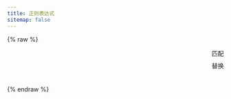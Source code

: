 ```yaml
---
title: 正则表达式
sitemap: false
---
```

<script type="module" data-pjax>
  import {
    provideFluentDesignSystem,
    fluentAccordion,
    fluentAccordionItem,
    fluentButton,
    fluentSwitch,
    fluentTextArea,
    fluentTextField,
    baseLayerLuminance,
    StandardLuminance
  } from "https://cdn.jsdelivr.net/npm/@fluentui/web-components/+esm";
  provideFluentDesignSystem()
    .register(
      fluentAccordion(),
      fluentAccordionItem(),
      fluentButton(),
      fluentSwitch(),
      fluentTextArea(),
      fluentTextField()
    );
  if (typeof matchMedia === "function") {
    const scheme = window.matchMedia("(prefers-color-scheme: dark)");
    if (typeof scheme !== "undefined") {
      scheme.addListener(e => baseLayerLuminance.withDefault(e.matches ? StandardLuminance.DarkMode : StandardLuminance.LightMode));
      if (scheme.matches) {
        baseLayerLuminance.withDefault(StandardLuminance.DarkMode);
      }
    }
  }
</script>

{% raw %}
<div id="vue-app">
  <div class="stack-vertical" style="row-gap: 0.3rem;">
    <settings-card>
      <template #icon>
        <svg-host src="https://cdn.jsdelivr.net/npm/@fluentui/svg-icons/icons/code_20_regular.svg"></svg-host>
      </template>
      <template #header>
        <h4 id="regex-code" class="unset">表达式</h4>
      </template>
      <template #description>
        输入正则表达式。
      </template>
      <div class="stack-horizontal" style="column-gap: 4px; justify-content: space-between;">
        <fluent-text-field v-model="code" style="flex: 1;"></fluent-text-field>
        <fluent-button @click="() => match()">匹配</fluent-button>
      </div>
    </settings-card>
    <settings-expander>
      <template #icon>
        <svg-host src="https://cdn.jsdelivr.net/npm/@fluentui/svg-icons/icons/options_20_regular.svg"></svg-host>
      </template>
      <template #header>
        <h4 id="regex-option" class="unset">标志</h4>
      </template>
      <template #description>
        设置正则表达式标志。
        <code ref="option">
          <span v-if="option.global">g</span>
          <span v-if="option.ignoreCase">i</span>
          <span v-if="option.multiline">m</span>
          <span v-if="option.dotAll">s</span>
          <span v-if="option.unicode">u</span>
          <span v-if="option.unicodeSets">v</span>
          <span v-if="option.sticky">y</span>
        </code>
      </template>
      <div>
        <settings-card class="default-setting-expander-item settings-nowarp">
          <template #header>
            <h5 id="regex-global" class="unset">全局匹配：<code>g</code></h5>
          </template>
          <template #description>
            找到所有的匹配，而不是在第一个匹配之后停止。
          </template>
          <value-change-host v-model="option.global" value-name="checked" event-name="change">
            <fluent-switch></fluent-switch>
          </value-change-host>
        </settings-card>
        <settings-card class="default-setting-expander-item settings-nowarp">
          <template #header>
            <h5 id="regex-ignore-case" class="unset">忽略大小写：<code>i</code></h5>
          </template>
          <template #description>
            如果 <code>c</code> 标志也被启用，使用 Unicode 大小写折叠。
          </template>
          <value-change-host v-model="option.ignoreCase" value-name="checked" event-name="change">
            <fluent-switch></fluent-switch>
          </value-change-host>
        </settings-card>
        <settings-card class="default-setting-expander-item settings-nowarp">
          <template #header>
            <h5 id="regex-multiline" class="unset">多行匹配：<code>m</code></h5>
          </template>
          <template #description>
            将开始和结束字符 (<code>^</code> and <code>$</code>) 视为在多行上工作。换句话说，匹配每一行的开头或结尾 <em>each</em> line
            (由 <code>\n</code> 或者 <code>\r</code> 分隔)，而不仅仅是整个输入字符串的开头或结尾。
          </template>
          <value-change-host v-model="option.multiline" value-name="checked" event-name="change">
            <fluent-switch></fluent-switch>
          </value-change-host>
        </settings-card>
        <settings-card class="default-setting-expander-item settings-nowarp">
          <template #header>
            <h5 id="regex-dotAll" class="unset">点号匹配所有字符：<code>s</code></h5>
          </template>
          <template #description>
            允许 <code>.</code> 去匹配新的行。
          </template>
          <value-change-host v-model="option.dotAll" value-name="checked" event-name="change">
            <fluent-switch></fluent-switch>
          </value-change-host>
        </settings-card>
        <settings-card class="default-setting-expander-item settings-nowarp">
          <template #header>
            <h5 id="regex-unicode" class="unset">Unicode: <code>u</code></h5>
          </template>
          <template #description>
            Treat <code>pattern</code> as a sequence of Unicode code points.
          </template>
          <value-change-host v-model="option.unicode" value-name="checked" event-name="change">
            <fluent-switch></fluent-switch>
          </value-change-host>
        </settings-card>
        <settings-card class="default-setting-expander-item settings-nowarp">
          <template #header>
            <h5 id="regex-unicodeSets" class="unset">Unicode Sets: <code>v</code></h5>
          </template>
          <template #description>
            An upgrade to the <code>u</code> flag that enables set notation in character classes as well as properties
            of strings.
          </template>
          <value-change-host v-model="option.unicodeSets" value-name="checked" event-name="change">
            <fluent-switch></fluent-switch>
          </value-change-host>
        </settings-card>
        <settings-card class="default-setting-expander-item settings-nowarp">
          <template #header>
            <h5 id="regex-sticky" class="unset">粘性匹配：<code>y</code></h5>
          </template>
          <template #description>
            Matches only from the index indicated by the <code>lastIndex</code> property of this regular expression
            in the target string. Does not attempt to match from any later indexes.
          </template>
          <value-change-host v-model="option.sticky" value-name="checked" event-name="change">
            <fluent-switch></fluent-switch>
          </value-change-host>
        </settings-card>
      </div>
    </settings-expander>
    <settings-card>
      <template #icon>
        <svg-host src="https://cdn.jsdelivr.net/npm/@fluentui/svg-icons/icons/arrow_repeat_all_20_regular.svg"></svg-host>
      </template>
      <template #header>
        <h4 id="regex-replace" class="unset">替换</h4>
      </template>
      <template #description>
        测试字符串替换。
      </template>
      <div class="stack-horizontal" style="column-gap: 4px; justify-content: space-between;">
        <fluent-text-field v-model="replacement" style="flex: 1;"></fluent-text-field>
        <fluent-button @click="() => replace()">替换</fluent-button>
      </div>
    </settings-card>
    <div class="split-view">
      <input-label class="split-content" label="要匹配的内容" style="flex: 1;">
        <fluent-text-area v-model="text" resize="vertical" style="width: 100%;"></fluent-text-area>
      </input-label>
      <input-label class="split-content" label="匹配结果" style="flex: 1;">
        <fluent-text-area :value="getResult()" resize="vertical" style="width: 100%;" readonly></fluent-text-area>
      </input-label>
    </div>
  </div>
</div>

<template id="empty-slot-template">
  <div>
    <slot></slot>
  </div>
</template>

<template id="svg-host-template">
  <div v-html="innerHTML"></div>
</template>

<template id="input-label-template">
  <div class="input-label">
    <div class="fluent-input-label">
      <label>
        {{ label }}
      </label>
    </div>
    <slot></slot>
  </div>
</template>

<template id="settings-presenter-template">
  <div class="settings-presenter">
    <div class="header-root">
      <div class="icon-holder" v-show="showIcon">
        <slot name="icon"></slot>
      </div>
      <div class="header-panel" v-show="showHeader && showDescription">
        <span v-show="showHeader">
          <slot name="header"></slot>
        </span>
        <span class="description" v-show="showDescription">
          <slot name="description"></slot>
        </span>
      </div>
    </div>
    <div class="content-presenter" v-show="showContent">
      <slot></slot>
    </div>
  </div>
</template>

<template id="settings-card-template">
  <div class="settings-card">
    <settings-presenter class="presenter">
      <template #icon>
        <slot name="icon"></slot>
      </template>
      <template #header>
        <slot name="header"></slot>
      </template>
      <template #description>
        <slot name="description"></slot>
      </template>
      <slot></slot>
    </settings-presenter>
  </div>
</template>

<template id="settings-expander-template">
  <fluent-accordion class="settings-expander">
    <fluent-accordion-item class="expander" :expanded="expanded">
      <div slot="heading">
        <settings-presenter class="presenter">
          <template #icon>
            <slot name="icon"></slot>
          </template>
          <template #header>
            <slot name="header"></slot>
          </template>
          <template #description>
            <slot name="description"></slot>
          </template>
          <slot name="action-content"></slot>
        </settings-presenter>
      </div>
      <slot></slot>
    </fluent-accordion-item>
  </fluent-accordion>
</template>
{% endraw %}

<script type="module" data-pjax>
  import { createApp } from "https://cdn.jsdelivr.net/npm/vue/dist/vue.esm-browser.prod.js";
  import * as yaml from "https://cdn.jsdelivr.net/npm/js-yaml@4.1.0/+esm";
  function checkSolt(solt) {
    if (typeof solt === "function") {
      let value = solt();
      if (value instanceof Array) {
        value = value[0];
        if (typeof value === "object") {
          if (typeof value.type === "object") {
            return true;
          }
          else {
            value = value.children;
            if (value instanceof Array) {
              return value.length > 0;
            }
          }
        }
      }
    }
    return false;
  }
  createApp({
    data() {
      return {
        code: null,
        text: null,
        replacement: null,
        result: null,
        option: {
          indices: false,
          global: true,
          ignoreCase: false,
          multiline: false,
          dotAll: false,
          unicode: false,
          unicodeSets: false,
          sticky: false
        }
      }
    },
    methods: {
      match() {
        try {
          const option = this.$refs.option.innerText.trim();
          const regex = new RegExp(this.code, option || undefined);
          this.result = regex.exec(this.text);
        }
        catch (ex) {
          console.error(ex);
          this.result = null;
        }
      },
      replace() {
        try {
          const option = this.$refs.option.innerText.trim();
          const regex = new RegExp(this.code, option || undefined);
          this.result = this.text.replace(regex, this.replacement);
        }
        catch (ex) {
          console.error(ex);
          this.result = null;
        }
      },
      getResult() {
        const result = this.result;
        if (result instanceof Array) {
          return yaml.dump({
            results: result,
            groups: result.groups,
            indices: result.indices
          });
        }
        return result;
      }
    }
  }).component("value-change-host", {
    template: "#empty-slot-template",
    props: {
      valueName: String,
      eventName: String,
      modelValue: undefined
    },
    emits: ['update:modelValue'],
    watch: {
      eventName(newValue, oldValue) {
        if (newValue !== oldValue) {
          const $el = this.$el;
          if ($el instanceof HTMLElement) {
            const element = $el.children[0];
            if (element instanceof HTMLElement) {
              if (oldValue) {
                element.removeEventListener(oldValue, this.onValueChanged);
              }
              if (newValue) {
                element.addEventListener(newValue, this.onValueChanged);
              }
            }
          }
        }
      },
      modelValue(newValue, oldValue) {
        if (newValue !== oldValue) {
          const valueName = this.valueName;
          if (valueName) {
            const $el = this.$el;
            if ($el instanceof HTMLElement) {
              const element = $el.children[0];
              if (element instanceof HTMLElement) {
                element[valueName] = newValue;
              }
            }
          }
        }
      }
    },
    methods: {
      registerEvent(valueName) {
        const $el = this.$el;
        if ($el instanceof HTMLElement) {
          const element = $el.children[0];
          if (element instanceof HTMLElement) {
            const modelValue = this.modelValue;
            if (modelValue === undefined) {
              this.$emit('update:modelValue', element[valueName]);
            }
            else {
              element[valueName] = modelValue;
            }
            element.addEventListener(this.eventName, this.onValueChanged);
          }
        }
      },
      onValueChanged(event) {
        const target = event.target;
        if (target instanceof HTMLElement) {
          this.$emit('update:modelValue', target[this.valueName]);
        }
      }
    },
    mounted() {
      const valueName = this.valueName;
      if (valueName && this.eventName) {
        this.registerEvent(valueName);
      }
    }
  }).component("svg-host", {
    template: "#svg-host-template",
    props: {
      src: String
    },
    data() {
      return {
        innerHTML: null
      }
    },
    watch: {
      src(newValue, oldValue) {
        if (newValue !== oldValue) {
          this.getSVGAsync(newValue).then(svg => this.innerHTML = svg);
        }
      }
    },
    methods: {
      async getSVGAsync(src) {
        if (src) {
          try {
            return await fetch(src)
              .then(response => response.text());
          }
          catch (ex) {
            console.error(ex);
          }
        }
        return '';
      }
    },
    mounted() {
      this.getSVGAsync(this.src).then(svg => this.innerHTML = svg);
    }
  }).component("input-label", {
    template: "#input-label-template",
    props: {
      label: String
    }
  }).component("settings-presenter", {
    template: "#settings-presenter-template",
    data() {
      return {
        showIcon: false,
        showHeader: false,
        showDescription: false,
        showContent: false,
      };
    },
    methods: {
      setShowSlots() {
        const slots = this.$slots;
        this.showIcon = checkSolt(slots.icon);
        this.showHeader = checkSolt(slots.header);
        this.showDescription = checkSolt(slots.description);
        this.showContent = checkSolt(slots.default);
      }
    },
    created() {
      this.setShowSlots();
    },
    beforeUpdate() {
      this.setShowSlots();
    }
  }).component("settings-card", {
    template: "#settings-card-template"
  }).component("settings-expander", {
    template: "#settings-expander-template",
    props: {
      expanded: String
    }
  }).mount("#vue-app");
</script>

<style>
  @import 'https://cdn.jsdelivr.net/gh/microsoft/fluentui-blazor@dev/src/Core/Components/Label/FluentInputLabel.razor.css';

  #vue-app {
    font-family: var(--body-font);
    font-size: var(--type-ramp-base-font-size);
    line-height: var(--type-ramp-base-line-height);
    font-weight: var(--font-weight);
    color: var(--neutral-foreground-rest);
  }

  #vue-app * {
    --settings-card-padding: 16px;
    --settings-expander-header-padding: 4px 0px 4px 8px;
    --settings-expander-item-padding: 0px 36px 0px 50px;
  }

  #vue-app .stack-vertical {
    display: flex;
    flex-direction: column;
  }

  #vue-app .stack-horizontal {
    display: flex;
    flex-direction: row;
    align-items: center;
  }

  #vue-app h6.unset,
  #vue-app h5.unset,
  #vue-app h4.unset,
  #vue-app h3.unset,
  #vue-app h2.unset,
  #vue-app h1.unset {
    margin-top: unset;
    margin-bottom: unset;
    font-weight: unset;
    font-family: unset;
    font-size: unset;
    line-height: unset;
  }

  #vue-app div.split-view {
    height: 100%;
    display: flex;
    gap: 0.3rem;
  }

  #vue-app div.split-view .split-content {
    flex: 1;
    display: block;
    box-sizing: border-box;
    padding: var(--settings-card-padding);
    background: var(--neutral-fill-input-rest);
    color: var(--neutral-foreground-rest);
    border: calc(var(--stroke-width)* 1px) solid var(--neutral-stroke-layer-rest);
    border-radius: calc(var(--layer-corner-radius)* 1px);
    box-shadow: var(--elevation-shadow-card-rest);
  }

  @media (max-width: 767px) {
    #vue-app div.split-view {
      flex-direction: column;
    }
  }

  .input-label .fluent-input-label {
    display: flex;
    justify-content: space-between;
    align-items: center;
    cursor: unset;
  }

  .input-label .fluent-input-label label {
    cursor: pointer;
  }

  .settings-presenter {
    display: flex;
    justify-content: space-between;
    align-items: center;
  }

  .settings-presenter * {
    --settings-card-description-font-size: 12px;
    --settings-card-header-icon-max-size: 20px;
    --settings-card-content-min-width: 240px;
    --settings-card-header-icon-margin: 0px 20px 0px 2px;
    --settings-card-vertical-header-content-spacing: 8px 0px 0px 0px;
  }

  .settings-presenter div.header-root {
    display: flex;
    align-items: center;
    flex: 1;
  }

  .settings-presenter div.icon-holder {
    max-width: var(--settings-card-header-icon-max-size);
    max-height: var(--settings-card-header-icon-max-size);
    margin: var(--settings-card-header-icon-margin);
    fill: currentColor;
  }

  .settings-presenter div.header-panel {
    display: flex;
    flex-direction: column;
    margin: 0px 24px 0px 0px;
  }

  .settings-presenter span.description {
    font-size: var(--settings-card-description-font-size);
    color: var(--neutral-fill-strong-hover);
  }

  .settings-presenter div.content-presenter {
    display: grid;
  }

  .settings-presenter a.text-button {
    font-weight: bold;
    text-decoration: unset;
  }

  @media (max-width: 600px) {
    .settings-presenter {
      flex-flow: column;
      justify-content: unset;
      align-items: unset;
    }

    .settings-presenter * {
      --settings-card-content-min-width: auto;
    }

    .settings-presenter div.header-panel {
      margin: unset;
    }

    .settings-presenter div.content-presenter {
      margin: var(--settings-card-vertical-header-content-spacing);
    }

    .settings-nowarp .settings-presenter {
      flex-flow: row;
      justify-content: space-between;
      align-items: center;
    }

    .settings-nowarp .settings-presenter div.header-panel {
      margin: 0px 24px 0px 0px;
    }

    .settings-nowarp .settings-presenter div.content-presenter {
      margin: unset;
    }
  }

  .settings-card {
    display: block;
    height: var(--card-height, 100%);
    width: var(--card-width, 100%);
    box-sizing: border-box;
    background: var(--neutral-fill-input-rest);
    color: var(--neutral-foreground-rest);
    border: calc(var(--stroke-width)* 1px) solid var(--neutral-stroke-layer-rest);
    border-radius: calc(var(--layer-corner-radius)* 1px);
    box-shadow: var(--elevation-shadow-card-rest);
  }

  .settings-card .presenter {
    padding: var(--settings-card-padding);
  }

  .settings-card div.content-grid {
    display: flex;
    justify-content: space-between;
    align-items: center;
  }

  .settings-expander * {
    --settings-expander-item-border-thickness: 0px 1px 0px 0px;
  }

  .settings-expander fluent-accordion-item.expander {
    box-sizing: border-box;
    box-shadow: var(--elevation-shadow-card-rest);
  }

  .settings-expander .presenter {
    padding: var(--settings-expander-header-padding);
  }

  .settings-expander .default-setting-expander-item {
    background: unset;
    border: unset;
    border-top: 1px solid var(--neutral-stroke-layer-rest);
    border-radius: unset;
    box-shadow: unset;
  }

  .settings-expander .default-setting-expander-item:first-child {
    border-top: unset;
  }

  .settings-expander .default-setting-expander-item .presenter {
    padding: 8px 36px 8px 50px;
  }

  .settings-expander div.setting-expander-content-grid {
    padding: var(--settings-expander-item-padding);
  }
</style>